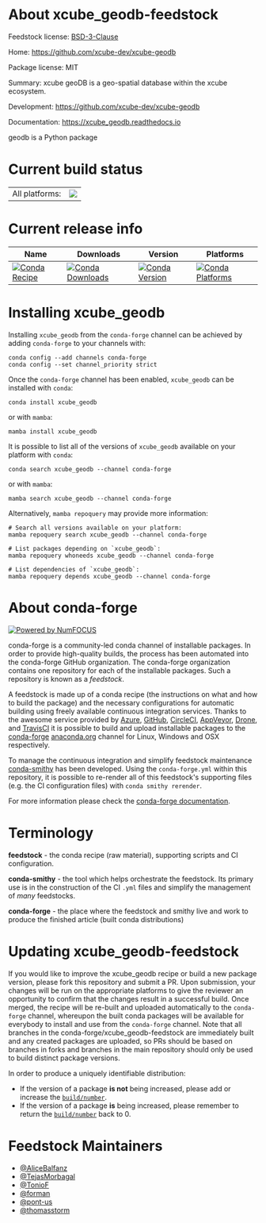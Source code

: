 About xcube_geodb-feedstock
===========================

Feedstock license: [BSD-3-Clause](https://github.com/conda-forge/xcube_geodb-feedstock/blob/main/LICENSE.txt)

Home: https://github.com/xcube-dev/xcube-geodb

Package license: MIT

Summary: xcube geoDB is a geo-spatial database within the xcube ecosystem.

Development: https://github.com/xcube-dev/xcube-geodb

Documentation: https://xcube_geodb.readthedocs.io

geodb is a Python package

Current build status
====================


<table><tr><td>All platforms:</td>
    <td>
      <a href="https://dev.azure.com/conda-forge/feedstock-builds/_build/latest?definitionId=8989&branchName=main">
        <img src="https://dev.azure.com/conda-forge/feedstock-builds/_apis/build/status/xcube_geodb-feedstock?branchName=main">
      </a>
    </td>
  </tr>
</table>

Current release info
====================

| Name | Downloads | Version | Platforms |
| --- | --- | --- | --- |
| [![Conda Recipe](https://img.shields.io/badge/recipe-xcube_geodb-green.svg)](https://anaconda.org/conda-forge/xcube_geodb) | [![Conda Downloads](https://img.shields.io/conda/dn/conda-forge/xcube_geodb.svg)](https://anaconda.org/conda-forge/xcube_geodb) | [![Conda Version](https://img.shields.io/conda/vn/conda-forge/xcube_geodb.svg)](https://anaconda.org/conda-forge/xcube_geodb) | [![Conda Platforms](https://img.shields.io/conda/pn/conda-forge/xcube_geodb.svg)](https://anaconda.org/conda-forge/xcube_geodb) |

Installing xcube_geodb
======================

Installing `xcube_geodb` from the `conda-forge` channel can be achieved by adding `conda-forge` to your channels with:

```
conda config --add channels conda-forge
conda config --set channel_priority strict
```

Once the `conda-forge` channel has been enabled, `xcube_geodb` can be installed with `conda`:

```
conda install xcube_geodb
```

or with `mamba`:

```
mamba install xcube_geodb
```

It is possible to list all of the versions of `xcube_geodb` available on your platform with `conda`:

```
conda search xcube_geodb --channel conda-forge
```

or with `mamba`:

```
mamba search xcube_geodb --channel conda-forge
```

Alternatively, `mamba repoquery` may provide more information:

```
# Search all versions available on your platform:
mamba repoquery search xcube_geodb --channel conda-forge

# List packages depending on `xcube_geodb`:
mamba repoquery whoneeds xcube_geodb --channel conda-forge

# List dependencies of `xcube_geodb`:
mamba repoquery depends xcube_geodb --channel conda-forge
```


About conda-forge
=================

[![Powered by
NumFOCUS](https://img.shields.io/badge/powered%20by-NumFOCUS-orange.svg?style=flat&colorA=E1523D&colorB=007D8A)](https://numfocus.org)

conda-forge is a community-led conda channel of installable packages.
In order to provide high-quality builds, the process has been automated into the
conda-forge GitHub organization. The conda-forge organization contains one repository
for each of the installable packages. Such a repository is known as a *feedstock*.

A feedstock is made up of a conda recipe (the instructions on what and how to build
the package) and the necessary configurations for automatic building using freely
available continuous integration services. Thanks to the awesome service provided by
[Azure](https://azure.microsoft.com/en-us/services/devops/), [GitHub](https://github.com/),
[CircleCI](https://circleci.com/), [AppVeyor](https://www.appveyor.com/),
[Drone](https://cloud.drone.io/welcome), and [TravisCI](https://travis-ci.com/)
it is possible to build and upload installable packages to the
[conda-forge](https://anaconda.org/conda-forge) [anaconda.org](https://anaconda.org/)
channel for Linux, Windows and OSX respectively.

To manage the continuous integration and simplify feedstock maintenance
[conda-smithy](https://github.com/conda-forge/conda-smithy) has been developed.
Using the ``conda-forge.yml`` within this repository, it is possible to re-render all of
this feedstock's supporting files (e.g. the CI configuration files) with ``conda smithy rerender``.

For more information please check the [conda-forge documentation](https://conda-forge.org/docs/).

Terminology
===========

**feedstock** - the conda recipe (raw material), supporting scripts and CI configuration.

**conda-smithy** - the tool which helps orchestrate the feedstock.
                   Its primary use is in the construction of the CI ``.yml`` files
                   and simplify the management of *many* feedstocks.

**conda-forge** - the place where the feedstock and smithy live and work to
                  produce the finished article (built conda distributions)


Updating xcube_geodb-feedstock
==============================

If you would like to improve the xcube_geodb recipe or build a new
package version, please fork this repository and submit a PR. Upon submission,
your changes will be run on the appropriate platforms to give the reviewer an
opportunity to confirm that the changes result in a successful build. Once
merged, the recipe will be re-built and uploaded automatically to the
`conda-forge` channel, whereupon the built conda packages will be available for
everybody to install and use from the `conda-forge` channel.
Note that all branches in the conda-forge/xcube_geodb-feedstock are
immediately built and any created packages are uploaded, so PRs should be based
on branches in forks and branches in the main repository should only be used to
build distinct package versions.

In order to produce a uniquely identifiable distribution:
 * If the version of a package **is not** being increased, please add or increase
   the [``build/number``](https://docs.conda.io/projects/conda-build/en/latest/resources/define-metadata.html#build-number-and-string).
 * If the version of a package **is** being increased, please remember to return
   the [``build/number``](https://docs.conda.io/projects/conda-build/en/latest/resources/define-metadata.html#build-number-and-string)
   back to 0.

Feedstock Maintainers
=====================

* [@AliceBalfanz](https://github.com/AliceBalfanz/)
* [@TejasMorbagal](https://github.com/TejasMorbagal/)
* [@TonioF](https://github.com/TonioF/)
* [@forman](https://github.com/forman/)
* [@pont-us](https://github.com/pont-us/)
* [@thomasstorm](https://github.com/thomasstorm/)

